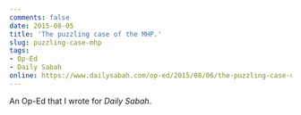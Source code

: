 ```yaml
---
comments: false
date: 2015-08-05
title: 'The puzzling case of the MHP.'
slug: puzzling-case-mhp
tags:
- Op-Ed
- Daily Sabah
online: https://www.dailysabah.com/op-ed/2015/08/06/the-puzzling-case-of-the-mhp
---
```


An Op-Ed that I wrote for _Daily Sabah_.

